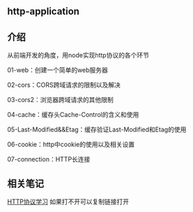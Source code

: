 ## http-application


## 介绍

从前端开发的角度，用node实现http协议的各个环节 
 
01-web：创建一个简单的web服务器  

02-cors：CORS跨域请求的限制以及解决  

03-cors2：浏览器跨域请求的其他限制  

04-cache：缓存头Cache-Control的含义和使用  

05-Last-Modified&&Etag：缓存验证Last-Modified和Etag的使用  

06-cookie：http中cookie的使用以及相关设置  

07-connection：HTTP长连接

## 相关笔记

[HTTP协议学习](https://yundocs.qianxin-inc.cn/weboffice/p/367478)
如果打不开可以复制链接打开
